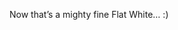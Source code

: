 <!--
id: 371190426
link: http://kevinisom.info/post/371190426/now-thats-a-mighty-fine-flat-white
slug: now-thats-a-mighty-fine-flat-white
date: Fri Feb 05 2010 11:46:55 GMT+1300 (NZDT)
raw: {"blog_name":"kevinisom","id":371190426,"post_url":"http://kevinisom.info/post/371190426/now-thats-a-mighty-fine-flat-white","slug":"now-thats-a-mighty-fine-flat-white","type":"text","date":"2010-02-04 22:46:55 GMT","timestamp":1265323615,"state":"published","format":"html","reblog_key":"njG1TRGu","tags":[],"short_url":"http://tmblr.co/Zw68YyM7_gQ","highlighted":[],"feed_item":"http://twitter.com/kev_nz/statuses/8645744602","from_feed_id":"650289","note_count":0,"title":null,"body":"<p>Now that&#8217;s a mighty fine Flat White&#8230; :)</p>"}
publish: 2010-02-05
tags: 
title: null
-->


Now that’s a mighty fine Flat White… :)


